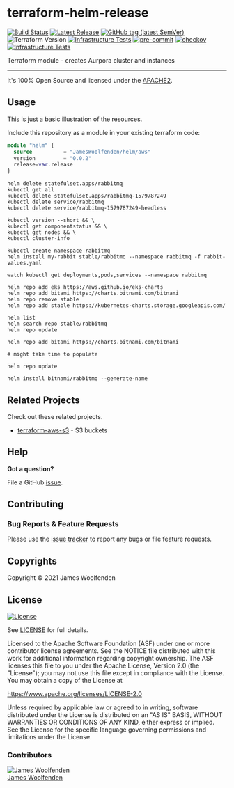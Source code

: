# terraform-helm-release

[![Build Status](https://github.com/JamesWoolfenden/terraform-helm-release/workflows/Verify%20and%20Bump/badge.svg?branch=master)](https://github.com/JamesWoolfenden/terraform-helm-release)
[![Latest Release](https://img.shields.io/github/release/JamesWoolfenden/terraform-helm-release.svg)](https://github.com/JamesWoolfenden/terraform-helm-release/releases/latest)
[![GitHub tag (latest SemVer)](https://img.shields.io/github/tag/JamesWoolfenden/terraform-helm-release.svg?label=latest)](https://github.com/JamesWoolfenden/terraform-helm-release/releases/latest)
![Terraform Version](https://img.shields.io/badge/tf-%3E%3D0.14.0-blue.svg)
[![Infrastructure Tests](https://www.bridgecrew.cloud/badges/github/JamesWoolfenden/terraform-helm-release/cis_aws)](https://www.bridgecrew.cloud/link/badge?vcs=github&fullRepo=JamesWoolfenden%2Fterraform-helm-release&benchmark=CIS+AWS+V1.2)
[![pre-commit](https://img.shields.io/badge/pre--commit-enabled-brightgreen?logo=pre-commit&logoColor=white)](https://github.com/pre-commit/pre-commit)
[![checkov](https://img.shields.io/badge/checkov-verified-brightgreen)](https://www.checkov.io/)
[![Infrastructure Tests](https://www.bridgecrew.cloud/badges/github/jameswoolfenden/terraform-helm-release/general)](https://www.bridgecrew.cloud/link/badge?vcs=github&fullRepo=JamesWoolfenden%2Fterraform-helm-release&benchmark=INFRASTRUCTURE+SECURITY)

Terraform module - creates Aurpora cluster and instances

---

It's 100% Open Source and licensed under the [APACHE2](LICENSE).

## Usage

This is just a basic illustration of the resources.

Include this repository as a module in your existing terraform code:

```terraform
module "helm" {
  source          = "JamesWoolfenden/helm/aws"
  version         = "0.0.2"
  release=var.release
}
```

``` helm
helm delete statefulset.apps/rabbitmq
kubectl get all
kubectl delete statefulset.apps/rabbitmq-1579787249
kubectl delete service/rabbitmq
kubectl delete service/rabbitmq-1579787249-headless 

kubectl version --short && \
kubectl get componentstatus && \
kubectl get nodes && \
kubectl cluster-info

kubectl create namespace rabbitmq
helm install my-rabbit stable/rabbitmq --namespace rabbitmq -f rabbit-values.yaml

watch kubectl get deployments,pods,services --namespace rabbitmq

helm repo add eks https://aws.github.io/eks-charts
helm repo add bitami https://charts.bitnami.com/bitnami
helm repo remove stable
helm repo add stable https://kubernetes-charts.storage.googleapis.com/

helm list
helm search repo stable/rabbitmq
helm repo update
```

```cli
helm repo add bitami https://charts.bitnami.com/bitnami

# might take time to populate

helm repo update

helm install bitnami/rabbitmq --generate-name
```
<!-- BEGINNING OF PRE-COMMIT-TERRAFORM DOCS HOOK -->

<!-- END OF PRE-COMMIT-TERRAFORM DOCS HOOK -->

## Related Projects

Check out these related projects.

- [terraform-aws-s3](https://github.com/jameswoolfenden/terraform-aws-s3) - S3 buckets

## Help

**Got a question?**

File a GitHub [issue](https://github.com/JamesWoolfenden/terraform-helm-release/issues).

## Contributing

### Bug Reports & Feature Requests

Please use the [issue tracker](https://github.com/JamesWoolfenden/terraform-helm-release/issues) to report any bugs or file feature requests.

## Copyrights

Copyright © 2021 James Woolfenden

## License

[![License](https://img.shields.io/badge/License-Apache%202.0-blue.svg)](https://opensource.org/licenses/Apache-2.0)

See [LICENSE](LICENSE) for full details.

Licensed to the Apache Software Foundation (ASF) under one
or more contributor license agreements. See the NOTICE file
distributed with this work for additional information
regarding copyright ownership. The ASF licenses this file
to you under the Apache License, Version 2.0 (the
"License"); you may not use this file except in compliance
with the License. You may obtain a copy of the License at

<https://www.apache.org/licenses/LICENSE-2.0>

Unless required by applicable law or agreed to in writing,
software distributed under the License is distributed on an
"AS IS" BASIS, WITHOUT WARRANTIES OR CONDITIONS OF ANY
KIND, either express or implied. See the License for the
specific language governing permissions and limitations
under the License.

### Contributors

[![James Woolfenden][jameswoolfenden_avatar]][jameswoolfenden_homepage]<br/>[James Woolfenden][jameswoolfenden_homepage]

[jameswoolfenden_homepage]: https://github.com/jameswoolfenden
[jameswoolfenden_avatar]: https://github.com/jameswoolfenden.png?size=150
[github]: https://github.com/jameswoolfenden
[linkedin]: https://www.linkedin.com/in/jameswoolfenden/
[twitter]: https://twitter.com/JimWoolfenden
[share_twitter]: https://twitter.com/intent/tweet/?text=terraform-helm-release&url=https://github.com/JamesWoolfenden/terraform-helm-release
[share_linkedin]: https://www.linkedin.com/shareArticle?mini=true&title=terraform-helm-release&url=https://github.com/JamesWoolfenden/terraform-helm-release
[share_reddit]: https://reddit.com/submit/?url=https://github.com/JamesWoolfenden/terraform-helm-release
[share_facebook]: https://facebook.com/sharer/sharer.php?u=https://github.com/JamesWoolfenden/terraform-helm-release
[share_email]: mailto:?subject=terraform-helm-release&body=https://github.com/JamesWoolfenden/terraform-helm-release
